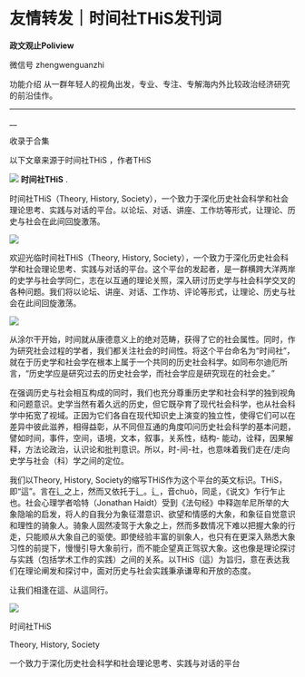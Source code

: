 

#  友情转发｜时间社THiS发刊词



**政文观止Poliview** 

微信号 zhengwenguanzhi

功能介绍 从一群年轻人的视角出发，专业、专注、专解海内外比较政治经济研究的前沿佳作。

____

__

收录于合集

以下文章来源于时间社THiS ，作者THiS

![](images/21/2.png) **时间社THiS** .

时间社THiS（Theory, History,
Society），一个致力于深化历史社会科学和社会理论思考、实践与对话的平台。以论坛、对话、讲座、工作坊等形式，让理论、历史与社会在此间回旋激荡。

![](images/21/3.jpeg)

欢迎光临时间社THiS（Theory, History,
Society），一个致力于深化历史社会科学和社会理论思考、实践与对话的平台。这个平台的发起者，是一群横跨大洋两岸的史学与社会学同仁，志在以互通的理论关照，深入研讨历史学与社会科学交叉的各种问题。我们将以论坛、讲座、对话、工作坊、评论等形式，让理论、历史与社会在此间回旋激荡。  

![](images/21/4.png)

从涂尔干开始，时间就从康德意义上的绝对范畴，获得了它的社会属性。同时，作为研究社会过程的学者，我们都关注社会的时间性。将这个平台命名为“时间社”，就在于历史学和社会学在根本上属于一个共同的历史社会科学。如同布尔迪厄所言，“历史学应是研究过去的历史社会学，而社会学应是研究现在的社会史。”  

  

在强调历史与社会相互构成的同时，我们也充分尊重历史学和社会科学的独到视角和问题意识。史学当然有着久远的历史，但它既孕育了现代社会科学，也从社会科学中拓宽了视域。正因为它们各自在现代知识史上演变的独立性，使得它们可以在差异中彼此滋养，相得益彰，从不同但互通的角度叩问历史社会科学的基本问题，譬如时间，事件，空间，语境，文本，叙事，关系性，结构-
能动，诠释，因果解释，方法论政治，认识论和批判意识。所以，时-间-社，也意味着我们走在/走向史学与社会（科）学之间的定位。

  

我们以Theory, History,
Society的缩写THiS作为这个平台的英文标识。THiS，即“這”。言在辶之上，然而又依托于辶。辶，音chuò，同辵，《说文》乍行乍止也。社会心理学者哈特（Jonathan
Haidt）受到《法句经》中释迦牟尼所举的大象隐喻的启发，将人的自我分为象征潜意识、欲望和情感的大象，和象征自觉意识和理性的骑象人。骑象人固然凌驾于大象之上，然而多数情况下难以把握大象的行走，只能顺从大象自己的驱使。即使经验丰富的驯象人，也只有在更深入熟悉大象习性的前提下，慢慢引导大象前行，而不能企望真正驾驭大象。这也像是理论探讨与实践（包括学术工作的实践）之间的关系。以THiS（這）为旨归，意在表达我们在理论阐发和探讨中，面对历史与社会实践秉承谦卑和开放的态度。

  

让我们相逢在這、从這同行。

![](images/21/5.jpeg)

时间社THiS  

  

Theory, History, Society

  

一个致力于深化历史社会科学和社会理论思考、实践与对话的平台


